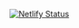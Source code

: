 [![Netlify Status](https://api.netlify.com/api/v1/badges/e41dff00-ed65-4dd6-a193-429ffb1f0b53/deploy-status)](https://app.netlify.com/sites/sdsrpstaff/deploys)
